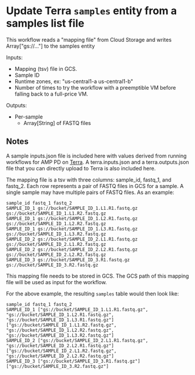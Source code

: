 # Update Terra `samples` entity from a samples list file

This workflow reads a "mapping file" from Cloud Storage
and writes Array["gs://..."] to the samples entity

Inputs:
- Mapping (tsv) file in GCS.
- Sample ID
- Runtime zones, ex: "us-central1-a us-central1-b"
- Number of times to try the workflow with a preemptible VM before
   falling back to a full-price VM.

Outputs:
- Per-sample
  - Array[String] of FASTQ files

## Notes
A sample inputs.json file is included here with values derived from running workflows for AMP PD on [Terra](https://app.terra.bio/).
A terra.inputs.json and a terra.outputs.json file that you can directly upload to Terra is also included here.

The mapping file is a tsv with three columns: sample_id, fastq_1, and fastq_2. Each row represents a pair of FASTQ files in GCS for a sample. A single sample may have multiple pairs of FASTQ files. As an example:
```
sample_id fastq_1 fastq_2
SAMPLE_ID_1 gs://bucket/SAMPLE_ID_1.L1.R1.fastq.gz gs://bucket/SAMPLE_ID_1.L1.R2.fastq.gz
SAMPLE_ID_1 gs://bucket/SAMPLE_ID_1.L2.R1.fastq.gz gs://bucket/SAMPLE_ID_1.L2.R2.fastq.gz
SAMPLE_ID_1 gs://bucket/SAMPLE_ID_1.L3.R1.fastq.gz gs://bucket/SAMPLE_ID_1.L3.R2.fastq.gz
SAMPLE_ID_2 gs://bucket/SAMPLE_ID_2.L1.R1.fastq.gz gs://bucket/SAMPLE_ID_2.L1.R2.fastq.gz
SAMPLE_ID_2 gs://bucket/SAMPLE_ID_2.L2.R1.fastq.gz gs://bucket/SAMPLE_ID_2.L2.R2.fastq.gz
SAMPLE_ID_3 gs://bucket/SAMPLE_ID_3.R1.fastq.gz gs://bucket/SAMPLE_ID_3.R2.fastq.gz
```

This mapping file needs to be stored in GCS. The GCS path of this mapping file will be used as input for the workflow.

For the above example, the resulting `samples` table would then look like:
```
sample_id fastq_1 fastq_2
SAMPLE_ID_1 ["gs://bucket/SAMPLE_ID_1.L1.R1.fastq.gz", "gs://bucket/SAMPLE_ID_1.L2.R1.fastq.gz", "gs://bucket/SAMPLE_ID_1.L3.R1.fastq.gz"] ["gs://bucket/SAMPLE_ID_1.L1.R2.fastq.gz", "gs://bucket/SAMPLE_ID_1.L2.R2.fastq.gz", "gs://bucket/SAMPLE_ID_1.L3.R2.fastq.gz"]
SAMPLE_ID_2 ["gs://bucket/SAMPLE_ID_2.L1.R1.fastq.gz", "gs://bucket/SAMPLE_ID_2.L2.R1.fastq.gz"] ["gs://bucket/SAMPLE_ID_2.L1.R2.fastq.gz", "gs://bucket/SAMPLE_ID_2.L2.R2.fastq.gz"]
SAMPLE_ID_3 ["gs://bucket/SAMPLE_ID_3.R1.fastq.gz"] ["gs://bucket/SAMPLE_ID_3.R2.fastq.gz"]
